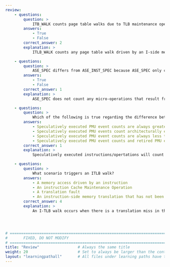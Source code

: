 ```yaml
---
review:
    - questions:
        question: >
            ITB_WALK counts page table walks due to TLB maintenance operations.
        answers:
            - True
            - False
        correct_answer: 2                  
        explanation: > 
            ITLB_WALK counts any page table walk driven by an I-side memory access, excluding those caused by TLB maintenance operations.

    - questions:
        question: >
            ASE_SPEC differs from ASE_INST_SPEC because ASE_SPEC only counts speculatively executed Advanced SIMD operations, excluding load, store, and move micro-operations.
        answers:
            - True
            - False
        correct_answer: 1
        explanation: >
            ASE_SPEC does not count any micro-operations that result from the instruction. ASE_INST_SPEC, however, does count micro-operations.

    - questions:
        question: >
            Which of the following is true regarding the difference between PMU events that count speculatively executed instructions/operations and PMU events that count retired instructions/operations (Example: OP_SPEC vs OP_RETIRED)?
        answers:
            - Speculatively executed PMU event counts are always greater than or equal to retired PMU event counts
            - Speculatively executed PMU events count architecturally executed operations or instructions
            - Speculatively executed PMU event counts are always less than retired PMU event counts
            - Speculatively executed PMU event counts and retired PMU event counts can be higher, lower or equal to each other
        correct_answer: 1
        explanation: > 
            Speculatively executed instructions/opertations will count instructions that were architecturally executed as well as instructions that were not architecturally executed. Architecturally executed instructions/operations are also refered to as "retired" or "committed." 

    - questions:
        question: >
            What scenario triggers an ITLB walk? 
        answers:
            - A memory access driven by an instruction
            - An instruction Cache Maintenance Operation
            - A translation fault
            - An instruction-side memory translation that has not been accessed before
        correct_answer: 4
        explanation: >
            An I-TLB walk occurs when there is a translation miss in the L1 I-TLB and the L2 TLB driven by an I-side memory access. 




# ================================================================================
#       FIXED, DO NOT MODIFY
# ================================================================================
title: "Review"                 # Always the same title
weight: 20                      # Set to always be larger than the content in this path
layout: "learningpathall"       # All files under learning paths have this same wrapper
---
```

